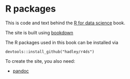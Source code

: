 # R packages

This is code and text behind the [R for data science](http://r4ds.had.co.nz)
book. 

The site is built using [bookdown](https://github.com/rstudio/bookdown)

The R packages used in this book can be installed via

```{r}
devtools::install_github("hadley/r4ds")
```

To create the site, you also need:

* [pandoc](http://johnmacfarlane.net/pandoc/)

